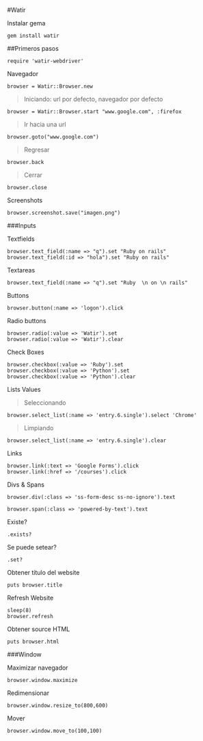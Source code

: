 #Watir

Instalar gema

	gem install watir

##Primeros pasos

	require 'watir-webdriver'

Navegador

	browser = Watir::Browser.new

>Iniciando: url por defecto, navegador por defecto

	browser = Watir::Browser.start "www.google.com", :firefox

>Ir hacia una url

	browser.goto("www.google.com")

>Regresar

	browser.back

>Cerrar

	browser.close

Screenshots

	browser.screenshot.save("imagen.png")

###Inputs

Textfields

	browser.text_field(:name => "q").set "Ruby on rails"
	browser.text_field(:id => "hola").set "Ruby on rails"

Textareas

	browser.text_field(:name => "q").set "Ruby  \n on \n rails"

Buttons

	browser.button(:name => 'logon').click

Radio buttons

	browser.radio(:value => 'Watir').set
	browser.radio(:value => 'Watir').clear

Check Boxes

	browser.checkbox(:value => 'Ruby').set
	browser.checkbox(:value => 'Python').set
	browser.checkbox(:value => 'Python').clear

Lists Values

>Seleccionando

	browser.select_list(:name => 'entry.6.single').select 'Chrome'

>Limpiando

	browser.select_list(:name => 'entry.6.single').clear

Links

	browser.link(:text => 'Google Forms').click
	browser.link(:href => '/courses').click

Divs & Spans

	browser.div(:class => 'ss-form-desc ss-no-ignore').text

	browser.span(:class => 'powered-by-text').text

Existe?

	.exists?

Se puede setear?

	.set?

Obtener título del website

	puts browser.title

Refresh Website

	sleep(8)
	browser.refresh

Obtener source HTML

	puts browser.html

###Window

Maximizar navegador

	browser.window.maximize

Redimensionar

	browser.window.resize_to(800,600)

Mover

	browser.window.move_to(100,100)


